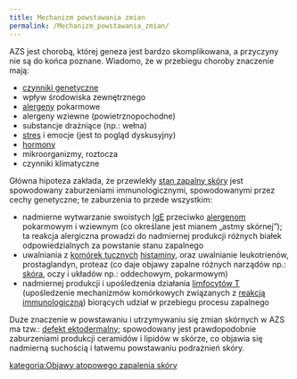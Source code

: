 ```yaml
---
title: Mechanizm powstawania zmian
permalink: /Mechanizm_powstawania_zmian/
---
```


AZS jest chorobą, której geneza jest bardzo skomplikowana, a przyczyny nie są do końca poznane. Wiadomo, że w przebiegu choroby znaczenie mają:

-   [czynniki genetyczne](/atopedia/Obciążenie_genetyczne "wikilink")
-   wpływ środowiska zewnętrznego
-   [alergeny](/atopedia/alergen "wikilink") pokarmowe
-   alergeny wziewne (powietrznopochodne)
-   substancje drażniące (np.: wełna)
-   [stres](/atopedia/stres "wikilink") i emocje (jest to pogląd dyskusyjny)
-   [hormony](/atopedia/hormony "wikilink")
-   mikroorganizmy, roztocza
-   czynniki klimatyczne

Główna hipoteza zakłada, że przewlekły [stan zapalny skóry](/atopedia/stan_zapalny_skóry "wikilink") jest spowodowany zaburzeniami immunologicznymi, spowodowanymi przez cechy genetyczne; te zaburzenia to przede wszystkim:

-   nadmierne wytwarzanie swoistych [IgE](/atopedia/IgE "wikilink") przeciwko [alergenom](/atopedia/Alergen "wikilink") pokarmowym i wziewnym (co określane jest mianem „astmy skórnej”); ta reakcja alergiczna prowadzi do nadmiernej produkcji różnych białek odpowiedzialnych za powstanie stanu zapalnego
-   uwalniania z [komórek tucznych](/atopedia/Komórki_tuczne "wikilink") [histaminy](/atopedia/Histamina "wikilink"), oraz uwalnianie leukotrienów, prostaglandyn, proteaz (co daje objawy zapalne różnych narządów np.: [skóra](/atopedia/Skóra "wikilink"), oczy i układów np.: oddechowym, pokarmowym)
-   nadmiernej produkcji i upośledzenia działania [limfocytów T](/atopedia/Limfocyty_T "wikilink") (upośledzenie mechanizmów komórkowych związanych z [reakcją immunologiczną](/atopedia/Reakcja_alergiczna "wikilink")) biorących udział w przebiegu procesu zapalnego

Duże znaczenie w powstawaniu i utrzymywaniu się zmian skórnych w AZS ma tzw.: [defekt ektodermalny](/atopedia/defekt_ektodermalny "wikilink"); spowodowany jest prawdopodobnie zaburzeniami produkcji ceramidów i lipidów w skórze, co objawia się nadmierną suchością i łatwemu powstawaniu podrażnień skóry.

[kategoria:Objawy atopowego zapalenia skóry](/atopedia/kategoria:Objawy_atopowego_zapalenia_skóry "wikilink")